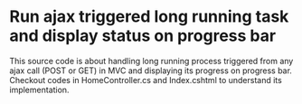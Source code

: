 # Run ajax triggered long running task and display status on progress bar

This source code is about handling long running process triggered from any ajax call (POST or GET) in MVC and displaying its progress on progress bar. Checkout codes in HomeController.cs and Index.cshtml to understand its implementation.

